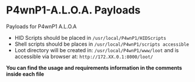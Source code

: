 # P4wnP1-A.L.O.A. Payloads
Payloads for P4wnP1 A.L.O.A

* HID Scripts should be placed in ``` /usr/local/P4wnP1/HIDScripts ```
* Shell scripts should be places in ``` /usr/local/P4wnP1/scripts accessible ```
* Loot directory will be created in: ``` /usr/local/P4wnP1/www/loot ``` and is accessible via browser at: ``` http://172.XX.0.1:8000/loot/ ```

**You can find the usage and requirements information in the comments inside each file**
